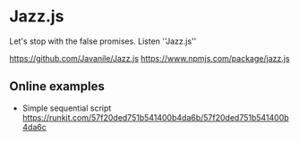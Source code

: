 # Jazz.js
Let's stop with the false promises. Listen ''Jazz.js''

https://github.com/Javanile/Jazz.js
https://www.npmjs.com/package/jazz.js



## Online examples

- Simple sequential script
  https://runkit.com/57f20ded751b541400b4da6b/57f20ded751b541400b4da6c
